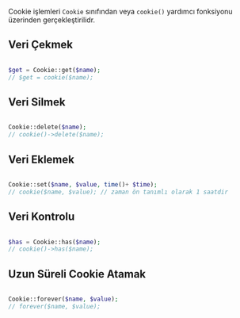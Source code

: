 Cookie işlemleri `Cookie` sınıfından veya `cookie()` yardımcı fonksiyonu üzerinden gerçekleştirilidr.


Veri Çekmek
-------------

```php

$get = Cookie::get($name);
// $get = cookie($name);

```

Veri Silmek
------------

```php

Cookie::delete($name);
// cookie()->delete($name);

```

Veri Eklemek
--------------

```php

Cookie::set($name, $value, time()+ $time);
// cookie($name, $value); // zaman ön tanımlı olarak 1 saatdir

```


Veri Kontrolu
------------

```php

$has = Cookie::has($name);
// cookie()->has($name);

```


Uzun Süreli Cookie Atamak
---------------------


```php

Cookie::forever($name, $value);
// forever($name, $value);

```